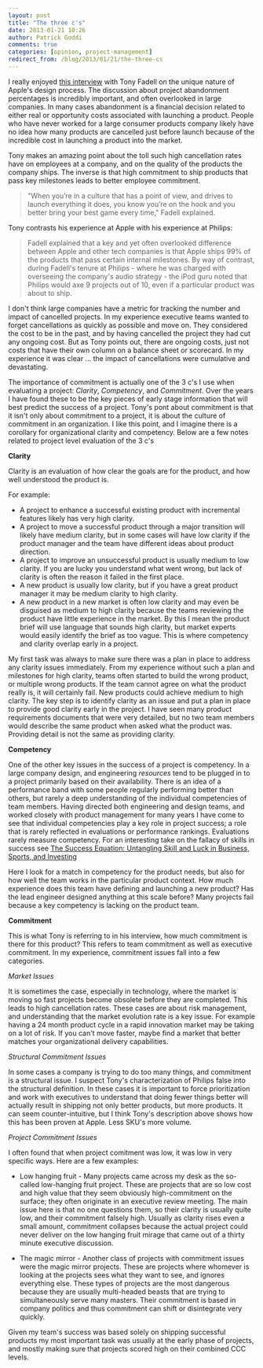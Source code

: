 ```yaml
---
layout: post
title: "The three c's"
date: 2013-01-21 10:26
author: Patrick Goddi
comments: true
categories: [opinion, project-management]
redirect_from: /blog/2013/01/21/the-three-cs
---
```

I really enjoyed [this interview](http://www.networkworld.com/community/blog/tony-fadell-unique-nature-apples-design-process) with Tony Fadell on the unique nature of Apple's design process. The discussion about project abandonment percentages is incredibly important, and often overlooked in large companies. In many cases abandonment is a financial decision related to either real or opportunity costs associated with launching a product. People who have never worked for a large consumer products company likely have no idea how many products are cancelled just before launch because of the incredible cost in launching a product into the market. 

Tony makes an amazing point about the toll such high cancellation rates have on employees at a company, and on the quality of the products the company ships. The inverse is that high commitment to ship products that pass key milestones leads to better employee commitment.

> "When you’re in a culture that has a point of view, and drives to launch everything it does, you know you’re on the hook and you better bring your best game every time," Fadell explained.

Tony contrasts his experience at Apple with his experience at Philips:

> Fadell explained that a key and yet often overlooked difference between Apple and other tech companies is that Apple ships 99% of the products that pass certain internal milestones. By way of contrast, during Fadell's tenure at Philips - where he was charged with overseeing the company's audio strategy - the iPod guru noted that Philips would axe 9 projects out of 10, even if a particular product was about to ship.


I don't think large companies have a metric for tracking the number and impact of cancelled projects. In my experience executive teams wanted to forget cancellations as quickly as possible and move on. They considered the cost to be in the past, and by having cancelled the project they had cut any ongoing cost.  But as Tony points out, there are ongoing costs, just not costs that have their own column on a balance sheet or scorecard. In my experience it was clear ... the impact of cancellations were cumulative and devastating. 

The importance of commitment is actually one of the 3 c's I use when evaluating a project: _Clarity_, _Competency_, and _Commitment_. Over the years I have found these to be the key pieces of early stage information that will best predict the success of a project. Tony's pont about commitment is that it isn't only about commitment to a project, it is about the culture of commitment in an organization. I like this point, and I imagine there is a corollary for organizational clarity and competency. Below are a few notes related to project level evaluation of the 3 c's

<!--more-->

**Clarity**

Clarity is an evaluation of how clear the goals are for the product, and how well understood the product is. 

For example:

* A project to enhance a successful existing product with incremental features likely has very high clarity.
* A project to move a successful product through a major transition will likely have medium clarity, but in some cases will have low clarity if the product manager and the team have different ideas about product direction.
* A project to improve an unsuccessful product is usually medium to low clarity. If you are lucky you understand what went wrong, but lack of clarity is often the reason it failed in the first place. 
* A new product is usually low clarity, but if you have a great product manager it may be medium clarity to high clarity.
* A new product in a new market is often low clarity and may even be disguised as medium to high clarity because the teams reviewing the product have little experience in the market. By this I mean the product brief will use language that sounds high clarity, but market experts would easily identify the brief as too vague. This is where competency and clarity overlap early in a project.

My first task was always to make sure there was a plan in place to address any clarity issues immediately. From my experience without such a plan and milestones for high clarity, teams often started to build the wrong product, or multiple wrong products. If the team cannot agree on what the product really is, it will certainly fail. New products could achieve medium to high clarity. The key step is to identify clarity as an issue and put a plan in place to provide good clarity early in the project. I have seen many product requirements documents that were very detailed, but no two team members would describe the same product when asked what the product was. Providing detail  is not the same as providing clarity. 

**Competency**

One of the other key issues in the success of a project is competency. In a large company design, and engineering _resources_ tend to be plugged in to a project primarily based on their availability. There is an idea of a performance band with some people regularly performing better than others, but rarely a deep understanding of the individual competencies of  team members. Having directed both engineering and design teams, and worked closely with product management for many years I have come to see that individual competencies play a key role in project success; a role that is rarely reflected in evaluations or performance rankings. Evaluations rarely measure competency. For an interesting take on the fallacy of skills in success see [The Success Equation: Untangling Skill and Luck in Business, Sports, and Investing](http://www.amazon.com/The-Success-Equation-Untangling-Investing/dp/1422184234)

Here I look for a match in competency for the product needs, but also for how well the team works in the particular product context. How much experience does this team have defining and launching a new product? Has the lead engineer designed anything at this scale before? Many projects fail because a key competency is lacking on the product team.

**Commitment**

This is what Tony is referring to in his interview, how much commitment is there for this product? This refers to team commitment as well as executive commitment. In my experience, commitment issues fall into a few categories.

*Market Issues*

It is sometimes the case, especially in technology, where the market is moving so fast projects become obsolete before they are completed. This leads to high cancellation rates. These cases are about risk management, and understanding that the market evolution rate is a key issue. For example having a 24 month product cycle in a rapid innovation market may be taking on a lot of risk. If you can't move faster, maybe find a market that better matches your organizational delivery capabilities.

*Structural Commitment Issues*

In some cases a company is trying to do too many things, and commitment is a structural issue. I suspect Tony's characterization of Philips false into the structural definition. In these cases it is important to force prioritization and work with executives to understand that doing fewer things better will actually result in shipping not only better products, but more products. It can seem counter-intuitive, but I think Tony's description above shows how this has been proven at Apple. Less SKU's more volume.

*Project Commitment Issues*

I often found that when project comitment was low, it was low in very specific ways. Here are a few examples:

* Low hanging fruit - Many projects came across my desk as the so-called low-hanging fruit project. These are projects that are so low cost and high value that they seem obviously high-commitment on the surface; they often originate in an executive review meeting. The main issue here is that no one questions them, so their clarity is usually quite low, and their commitment falsely high. Usually as clarity rises even a small amount, commitment collapses because the actual project could never deliver on the low hanging fruit mirage that came out of a thirty minute executive discussion.

* The magic mirror - Another class of projects with commitment issues were the magic mirror projects. These are projects where whomever is looking at the projects sees what they want to see, and ignores everything else. These types of projects are the most dangerous because they are usually multi-headed beasts that are trying to simultaneously serve many masters.  Their commitment is based in company politics and thus commitment can shift or disintegrate very quickly.

Given my team's success was based solely on shipping successful products my most important task was usually at the early phase of projects, and mostly making sure that projects scored high on their combined CCC levels. 